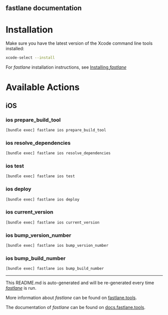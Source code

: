 fastlane documentation
----

# Installation

Make sure you have the latest version of the Xcode command line tools installed:

```sh
xcode-select --install
```

For _fastlane_ installation instructions, see [Installing _fastlane_](https://docs.fastlane.tools/#installing-fastlane)

# Available Actions

## iOS

### ios prepare_build_tool

```sh
[bundle exec] fastlane ios prepare_build_tool
```



### ios resolve_dependencies

```sh
[bundle exec] fastlane ios resolve_dependencies
```



### ios test

```sh
[bundle exec] fastlane ios test
```



### ios deploy

```sh
[bundle exec] fastlane ios deploy
```



### ios current_version

```sh
[bundle exec] fastlane ios current_version
```



### ios bump_version_number

```sh
[bundle exec] fastlane ios bump_version_number
```



### ios bump_build_number

```sh
[bundle exec] fastlane ios bump_build_number
```



----

This README.md is auto-generated and will be re-generated every time [_fastlane_](https://fastlane.tools) is run.

More information about _fastlane_ can be found on [fastlane.tools](https://fastlane.tools).

The documentation of _fastlane_ can be found on [docs.fastlane.tools](https://docs.fastlane.tools).
